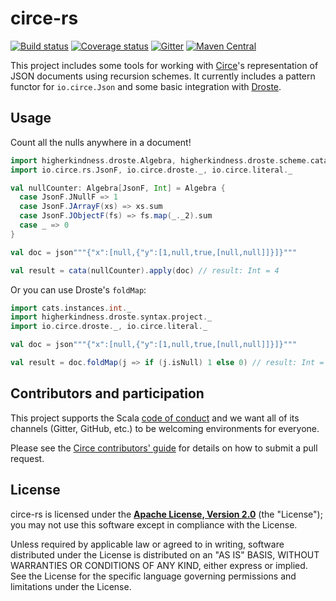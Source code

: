 # circe-rs

[![Build status](https://img.shields.io/travis/circe/circe-rs/master.svg)](https://travis-ci.org/circe/circe-rs)
[![Coverage status](https://img.shields.io/codecov/c/github/circe/circe-rs/master.svg)](https://codecov.io/github/circe/circe-rs)
[![Gitter](https://img.shields.io/badge/gitter-join%20chat-green.svg)](https://gitter.im/circe/circe)
[![Maven Central](https://img.shields.io/maven-central/v/io.circe/circe-rs_2.13.svg)](https://maven-badges.herokuapp.com/maven-central/io.circe/circe-rs_2.13)

This project includes some tools for working with [Circe][circe]'s representation of JSON documents using recursion
schemes. It currently includes a pattern functor for `io.circe.Json` and some basic integration with [Droste][droste].

## Usage

Count all the nulls anywhere in a document!

```scala
import higherkindness.droste.Algebra, higherkindness.droste.scheme.cata
import io.circe.rs.JsonF, io.circe.droste._, io.circe.literal._

val nullCounter: Algebra[JsonF, Int] = Algebra {
  case JsonF.JNullF => 1
  case JsonF.JArrayF(xs) => xs.sum
  case JsonF.JObjectF(fs) => fs.map(_._2).sum
  case _ => 0
}

val doc = json"""{"x":[null,{"y":[1,null,true,[null,null]]}]}"""

val result = cata(nullCounter).apply(doc) // result: Int = 4
```

Or you can use Droste's `foldMap`:

```scala
import cats.instances.int._
import higherkindness.droste.syntax.project._
import io.circe.droste._, io.circe.literal._

val doc = json"""{"x":[null,{"y":[1,null,true,[null,null]]}]}"""

val result = doc.foldMap(j => if (j.isNull) 1 else 0) // result: Int = 4
```

## Contributors and participation

This project supports the Scala [code of conduct][code-of-conduct] and we want
all of its channels (Gitter, GitHub, etc.) to be welcoming environments for everyone.

Please see the [Circe contributors' guide][contributing] for details on how to submit a pull
request.

## License

circe-rs is licensed under the **[Apache License, Version 2.0][apache]**
(the "License"); you may not use this software except in compliance with the
License.

Unless required by applicable law or agreed to in writing, software
distributed under the License is distributed on an "AS IS" BASIS,
WITHOUT WARRANTIES OR CONDITIONS OF ANY KIND, either express or implied.
See the License for the specific language governing permissions and
limitations under the License.

[apache]: http://www.apache.org/licenses/LICENSE-2.0
[api-docs]: https://circe.github.io/circe-rs/api/io/circe/
[circe]: https://github.com/circe/circe
[code-of-conduct]: https://www.scala-lang.org/conduct.html
[contributing]: https://circe.github.io/circe/contributing.html
[droste]: https://github.com/higherkindness/droste
